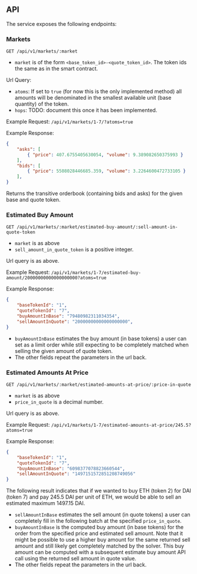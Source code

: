 ## API

The service exposes the following endpoints:

### Markets

`GET /api/v1/markets/:market`

* `market` is of the form `<base_token_id>-<quote_token_id>`. The token ids the same as in the smart contract.

Url Query:
* `atoms`: If set to `true` (for now this is the only implemented method) all amounts will be denominated in the smallest available unit (base quantity) of the token.
* `hops`: TODO: document this once it has been implemented.

Example Request: `/api/v1/markets/1-7/?atoms=true`

Example Response:

```json
{
    "asks": [
        { "price": 407.6755405630054, "volume": 9.389082650375993 }
    ],
    "bids": [
        { "price": 5508028446685.359, "volume": 3.2264600472733105 }
    ],
}
```

Returns the transitive orderbook (containing bids and asks) for the given base and quote token.

### Estimated Buy Amount

`GET /api/v1/markets/:market/estimated-buy-amount/:sell-amount-in-quote-token`

* `market` is as above
* `sell_amount_in_quote_token` is a positive integer.

Url query is as above.

Example Request: `/api/v1/markets/1-7/estimated-buy-amount/20000000000000000000?atoms=true`

Example Response:

```json
{
    "baseTokenId": "1",
    "quoteTokenId": "7",
    "buyAmountInBase": "79480982311034354",
    "sellAmountInQuote": "20000000000000000000",
}
```

* `buyAmountInBase` estimates the buy amount (in base tokens) a user can set as a limit order while still expecting to be completely matched when selling the given amount of quote token.
* The other fields repeat the parameters in the url back.

### Estimated Amounts At Price

`GET /api/v1/markets/:market/estimated-amounts-at-price/:price-in-quote`

* `market` is as above
* `price_in_quote` is a decimal number.

Url query is as above.

Example Request: `/api/v1/markets/1-7/estimated-amounts-at-price/245.5?atoms=true`

Example Response:

```json
{
    "baseTokenId": "1",
    "quoteTokenId": "7",
    "buyAmountInBase": "6098377078823660544",
    "sellAmountInQuote": "1497151572851208749056"
}
```

The following result indicates that if we wanted to buy ETH (token 2) for DAI (token 7) and pay 245.5 DAI per unit of ETH, we would be able to sell an estimated maximum 1497.15 DAI.

* `sellAmountInBase` estimates the sell amount (in quote tokens) a user can completely fill in the following batch at the specified `price_in_quote`.
* `buyAmountInBase` is the computed buy amount (in base tokens) for the order from the specified price and estimated sell amount. Note that it might be possible to use a higher buy amount for the same returned sell amount and still likely get completely matched by the solver. This buy amount can be computed with a subsequent estimate buy amount API call using the returned sell amount in quote value.
* The other fields repeat the parameters in the url back.
